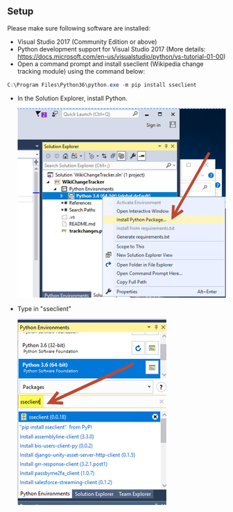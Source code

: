 
## Setup

Please make sure following software are installed:

* Visual Studio 2017 (Community Edition or above)
* Python development support for Visual Studio 2017 (More details: https://docs.microsoft.com/en-us/visualstudio/python/vs-tutorial-01-00)
* Open a command prompt and install sseclient (Wikipedia change tracking module) using the command below:

``` PowerShell
C:\Program Files\Python36\python.exe -m pip install sseclient 
```


* In the Solution Explorer, install Python.

  ![Alt text](/projects/wikichain/Images/python-install1.jpg?raw=true "Python Install")

* Type in "sseclient"

  ![Alt text](/projects/wikichain/Images/python-install2.jpg?raw=true "Python Install")
